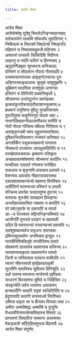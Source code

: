 ```yaml
---
title: आत्रेय शिक्षा

---
```

आत्रेय शिक्षा  
आत्रेयोक्तेषु सूत्रेषु स्थितोऽनिङ्ग्यपदान्यहम्  
श्लोकरूपेण वक्ष्यामि सौकर्याय सुपाठिणाम् १  
निष्कैवल्यं च निष्टर्क्यं निषादेभ्यो निषङ्गधिः  
महिमानं च निष्कावमाहुवध्यै मदिन्तमः २  
अश्वतरो वत्सतरैः किकिदिविः विदीगयः  
उपहत्नुं च नवतिं फलिगं च हिरण्मयम् ३  
ऋदूदरेणैडबृदाः शुम्भमाना कनिक्रदत्  
वरिमाणं च सौदासान् गौपत्यं गौतमादपि ४  
उच्चावचाननन्तकः प्राशृङ्गोऽप्सरसः पुनः  
अङ्गिरस्वत्कृकलासः क्रुमुकं चाशुशुक्षणिः ५  
धूम्रिमाणं स्वदयिता दन्दशूका अनागसः  
हरिमाणं च देवेभिरपि प्रथमनिष्कृतौ ६  
सौत्रामण्या उत्तरेद्युरनेन समनेहसम्  
कृकवाकुरतीकाशदतीकाशाननुल्बणम् ७  
प्रथमानं तनूभिश्च पूर्वेद्युः पुण्डरिस्रजाम्  
दुष्टरीतुश्च ककुभिरणुदं चोदकं तथा ८  
नाभानेदिष्ठमाग्नीध्रात्सर्णीकाय सनीति च  
गोपौ गोपाय गोभिश्च मथित्वा गिरिशाय च ९  
अवाशृङ्गजषौ यश्च जुहुराणमयाचितम्  
दूषिकाभिरतीकाशान् जनमानं करिष्यतः १०  
अनाशीर्केण वसुकस्सहमानो घनाघनः  
नीचकारो वाजयन्तः आयन्नुचादितिंति च ११  
परच्छेपश्चक्रवाकः कृषमाणः परिष्कृतः  
अच्छावाकश्श्रोषमाणाः शोभमाना कपर्दिनः १२  
मान्थीलवः दचावर्त गभेयश्च चनोहितः  
पाकलाय च शृङ्गाणि प्रासचाय प्रतायते १३  
वैशन्ताय अवार्याय नीहारायायवस्तथा  
एकादशासस्कन्धेभ्यो वहमाना विपश्चितः १४  
अशीतिम्ने मतस्नाभ्यां वरिमाणं च दम्पती  
परिक्रम्य प्रवायेत त्रसदस्युश्च दुष्टरम् १५  
वास्तव्यः शुनःशेपं सासह्याम प्रियङ्गवः  
अन्तरिक्षाच्चापयिता नक्तया च कपर्दिने १६  
परे पक्षेऽनुवाके या दकारादि च तत्पदे  
आ--य रेतस्काय तद्विनानिङ्ग्यमिष्यते १७  
आजीगर्तिं युनजते पतङ्गं च सहस्वती  
उदितं हि मतस्नाभ्यां स्नावन्याभ्यां प्रवत्वति १८  
उपांशुशब्दस्सर्वत्र वावृधानः शयण्डकः  
द्रविणस्युरथर्वाणः अनमित्राय द्वत्सुतः १९  
गायत्रीभिश्चिकितुषे जगतीभिश्च दत्वते  
सोक्षमाणो दातसश्च रक्षमाणश्च वाजिनम् २०  
जायमानस्सकृत्वा यथावमानेन पश्यते  
जित्यै च जनिष्ठ्याय पतयन्त शचीपतिः २१  
स्वरणं जीवनस्वायै वृषदैक्षसलावृकी  
सुरभीणि समाभिश्च सुविताय विनिश्रुतिः २२  
उतो ततश्च मरुत्वन्त मार्जयन्ते दृशीकवः  
साधारणं विवस्वांश्च सुविते च जिहिंसिम २३  
संस्कृत्येति सर्वत्र भरमाणा अयाकयग्  
प्रत्नथादीनि चत्वारि सदृशं स्वधितिरिति च २४  
ईदृशायादि चत्वारि सत्रस्यर्ध्या विपश्चितः  
उषित्वा प्रावृता सा च बीजका पिप्पका तथा २५  
अमीवा अम्बरीषाद्वा अम्बरीषे च दुन्दुभिः  
तैधातवीयेनामर्त्यमश्रमिष्ठाश्च विश्वते २६  
प्राणायनो विश्वतीनां चयमाना अयस्मयम्  
वैकङ्कती सर्दिगृदिमाशुभाच विहन्तवै २७  
               आत्रेय शिक्षा संपूर्णम्